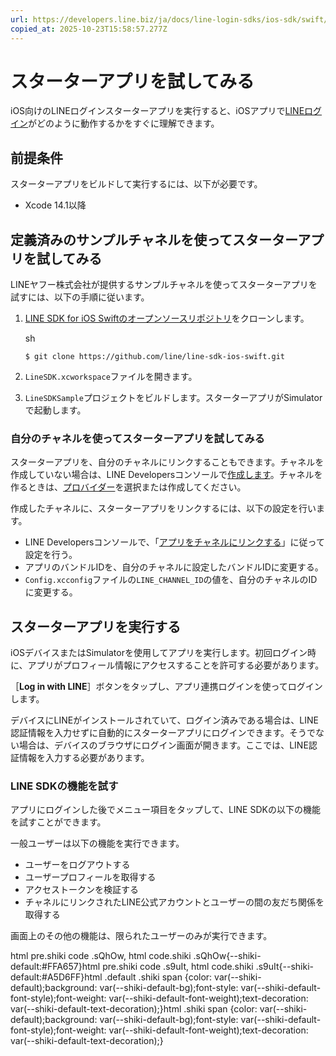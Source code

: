 ```yaml
---
url: https://developers.line.biz/ja/docs/line-login-sdks/ios-sdk/swift/try-line-login/
copied_at: 2025-10-23T15:58:57.277Z
---
```

# スターターアプリを試してみる

iOS向けのLINEログインスターターアプリを実行すると、iOSアプリで[LINEログイン](https://developers.line.biz/ja/docs/line-login/overview/)がどのように動作するかをすぐに理解できます。

## 前提条件

スターターアプリをビルドして実行するには、以下が必要です。

*   Xcode 14.1以降

## 定義済みのサンプルチャネルを使ってスターターアプリを試してみる

LINEヤフー株式会社が提供するサンプルチャネルを使ってスターターアプリを試すには、以下の手順に従います。

1.  [LINE SDK for iOS Swiftのオープンソースリポジトリ](https://github.com/line/line-sdk-ios-swift)をクローンします。
    
    sh
    
    `$ git clone https://github.com/line/line-sdk-ios-swift.git`
    
2.  `LineSDK.xcworkspace`ファイルを開きます。
3.  `LineSDKSample`プロジェクトをビルドします。スターターアプリがSimulatorで起動します。

### 自分のチャネルを使ってスターターアプリを試してみる

スターターアプリを、自分のチャネルにリンクすることもできます。チャネルを作成していない場合は、LINE Developersコンソールで[作成します](https://developers.line.biz/console/register/line-login/channel/)。チャネルを作るときは、[プロバイダー](https://developers.line.biz/ja/glossary/#provider)を選択または作成してください。

作成したチャネルに、スターターアプリをリンクするには、以下の設定を行います。

*   LINE Developersコンソールで、「[アプリをチャネルにリンクする](https://developers.line.biz/ja/docs/line-login-sdks/ios-sdk/swift/setting-up-project/#linking-app-to-channel)」に従って設定を行う。
*   アプリのバンドルIDを、自分のチャネルに設定したバンドルIDに変更する。
*   `Config.xcconfig`ファイルの`LINE_CHANNEL_ID`の値を、自分のチャネルのIDに変更する。

## スターターアプリを実行する

iOSデバイスまたはSimulatorを使用してアプリを実行します。初回ログイン時に、アプリがプロフィール情報にアクセスすることを許可する必要があります。

［**Log in with LINE**］ボタンをタップし、アプリ連携ログインを使ってログインします。

デバイスにLINEがインストールされていて、ログイン済みである場合は、LINE認証情報を入力せずに自動的にスターターアプリにログインできます。そうでない場合は、デバイスのブラウザにログイン画面が開きます。ここでは、LINE認証情報を入力する必要があります。

### LINE SDKの機能を試す

アプリにログインした後でメニュー項目をタップして、LINE SDKの以下の機能を試すことができます。

一般ユーザーは以下の機能を実行できます。

*   ユーザーをログアウトする
*   ユーザープロフィールを取得する
*   アクセストークンを検証する
*   チャネルにリンクされたLINE公式アカウントとユーザーの間の友だち関係を取得する

画面上のその他の機能は、限られたユーザーのみが実行できます。

html pre.shiki code .sQhOw, html code.shiki .sQhOw{--shiki-default:#FFA657}html pre.shiki code .s9uIt, html code.shiki .s9uIt{--shiki-default:#A5D6FF}html .default .shiki span {color: var(--shiki-default);background: var(--shiki-default-bg);font-style: var(--shiki-default-font-style);font-weight: var(--shiki-default-font-weight);text-decoration: var(--shiki-default-text-decoration);}html .shiki span {color: var(--shiki-default);background: var(--shiki-default-bg);font-style: var(--shiki-default-font-style);font-weight: var(--shiki-default-font-weight);text-decoration: var(--shiki-default-text-decoration);}